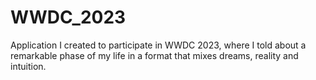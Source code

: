 # WWDC_2023
Application I created to participate in WWDC 2023, where I told about a remarkable phase of my life in a format that mixes dreams, reality and intuition.
